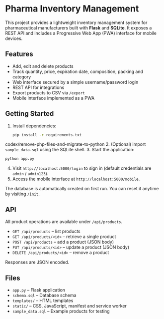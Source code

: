 # Pharma Inventory Management

This project provides a lightweight inventory management system for pharmaceutical manufacturers built with **Flask** and **SQLite**. It exposes a REST API and includes a Progressive Web App (PWA) interface for mobile devices.

## Features

- Add, edit and delete products
- Track quantity, price, expiration date, composition, packing and category
- Web interface secured by a simple username/password login
- REST API for integrations
- Export products to CSV via `/export`
- Mobile interface implemented as a PWA

## Getting Started

1. Install dependencies:
   ```bash
   pip install -r requirements.txt
   ```
 codex/remove-php-files-and-migrate-to-python
2. (Optional) import `sample_data.sql` using the SQLite shell.
3. Start the application:
   ```bash
   python app.py
   ```
4. Visit `http://localhost:5000/login` to sign in (default credentials are
   `admin` / `admin123`).
5. Access the mobile interface at `http://localhost:5000/mobile`.

The database is automatically created on first run. You can reset it anytime by visiting `/init`.

## API

All product operations are available under `/api/products`.

- `GET /api/products` – list products
- `GET /api/products/<id>` – retrieve a single product
- `POST /api/products` – add a product (JSON body)
- `PUT /api/products/<id>` – update a product (JSON body)
- `DELETE /api/products/<id>` – remove a product

Responses are JSON encoded.

## Files

- `app.py` – Flask application
- `schema.sql` – Database schema
- `templates/` – HTML templates
- `static/` – CSS, JavaScript, manifest and service worker
- `sample_data.sql` – Example products for testing
